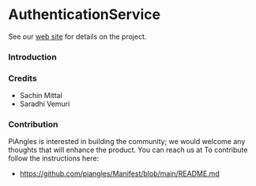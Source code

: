 AuthenticationService
==========================
See our [web site](https://www.piangles.org) for details on the project.

### Introduction ###
	
### Credits ### 
- Sachin Mittal
- Saradhi Vemuri

### Contribution ###
PiAngles is interested in building the community; we would welcome any thoughts that will enhance the product. You can reach us at 
To contribute follow the instructions here:
 * https://github.com/piangles/Manifest/blob/main/README.md
